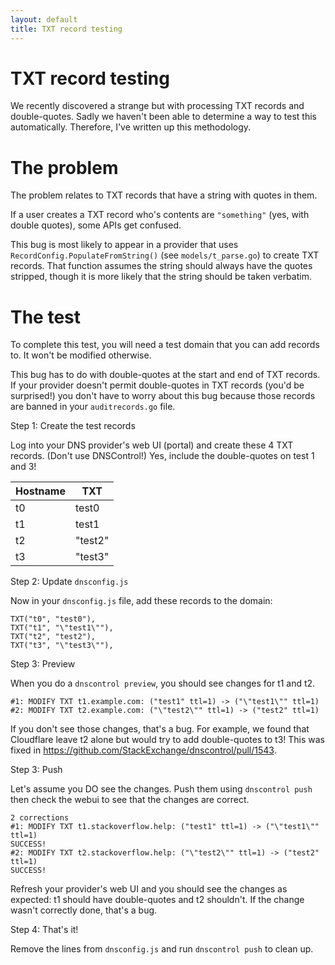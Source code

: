 ```yaml
---
layout: default
title: TXT record testing
---
```

# TXT record testing

We recently discovered a strange but with processing TXT records and
double-quotes.  Sadly we haven't been able to determine a way to test this
automatically.  Therefore, I've written up this methodology.

# The problem

The problem relates to TXT records that have a string with quotes in them.

If a user creates a TXT record who's contents are `"something"` (yes, with
double quotes), some APIs get confused.

This bug is most likely to appear in a provider that uses
`RecordConfig.PopulateFromString()` (see `models/t_parse.go`) to create TXT
records. That function assumes the string should always have the quotes
stripped, though it is more likely that the string should be taken verbatim.

# The test

To complete this test, you will need a test domain that you can add records to.
It won't be modified otherwise.

This bug has to do with double-quotes at the start and end of TXT records. If
your provider doesn't permit double-quotes in TXT records (you'd be surprised!)
you don't have to worry about this bug because those records are banned
in your `auditrecords.go` file.

Step 1: Create the test records

Log into your DNS provider's web UI (portal) and create these 4 TXT records.  (Don't use DNSControl!) Yes, include the double-quotes on test 1 and 3!

| Hostname      | TXT       |
|---------------|-----------|
| t0            | test0     |
| t1            | test1     |
| t2            | "test2"   |
| t3            | "test3"   |


Step 2: Update `dnsconfig.js`

Now in your `dnsconfig.js` file, add these records to the domain:

    TXT("t0", "test0"),
    TXT("t1", "\"test1\""),
    TXT("t2", "test2"),
    TXT("t3", "\"test3\""),

Step 3: Preview

When you do a `dnscontrol preview`, you should see changes for t1 and t2.

```
#1: MODIFY TXT t1.example.com: ("test1" ttl=1) -> ("\"test1\"" ttl=1)
#2: MODIFY TXT t2.example.com: ("\"test2\"" ttl=1) -> ("test2" ttl=1)
```

If you don't see those changes, that's a bug.  For example, we found that
Cloudflare leave t2 alone but would try to add double-quotes to t3!  This was
fixed in https://github.com/StackExchange/dnscontrol/pull/1543.

Step 3: Push

Let's assume you DO see the changes.  Push them using `dnscontrol push`
then check the webui to see that the changes are correct.

```
2 corrections
#1: MODIFY TXT t1.stackoverflow.help: ("test1" ttl=1) -> ("\"test1\"" ttl=1)
SUCCESS!
#2: MODIFY TXT t2.stackoverflow.help: ("\"test2\"" ttl=1) -> ("test2" ttl=1)
SUCCESS!
```

Refresh your provider's web UI and you should see the changes as expected: t1
should have double-quotes and t2 shouldn't.  If the change wasn't correctly
done, that's a bug.

Step 4: That's it!

Remove the lines from `dnsconfig.js` and run `dnscontrol push` to clean up.
